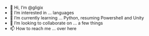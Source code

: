 - 👋 Hi, I’m @gligix
- 👀 I’m interested in ... languages
- 🌱 I’m currently learning ... Python, resuming Powershell and Unity
- 💞️ I’m looking to collaborate on ... a few things
- 📫 How to reach me ... over here

<!---
gligix/gligix is a ✨ special ✨ repository because its `README.md` (this file) appears on your GitHub profile.
You can click the Preview link to take a look at your changes.
--->
